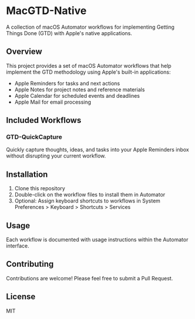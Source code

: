 # MacGTD-Native

A collection of macOS Automator workflows for implementing Getting Things Done (GTD) with Apple's native applications.

## Overview

This project provides a set of macOS Automator workflows that help implement the GTD methodology using Apple's built-in applications:

- Apple Reminders for tasks and next actions
- Apple Notes for project notes and reference materials
- Apple Calendar for scheduled events and deadlines
- Apple Mail for email processing

## Included Workflows

### GTD-QuickCapture

Quickly capture thoughts, ideas, and tasks into your Apple Reminders inbox without disrupting your current workflow.

## Installation

1. Clone this repository
2. Double-click on the workflow files to install them in Automator
3. Optional: Assign keyboard shortcuts to workflows in System Preferences > Keyboard > Shortcuts > Services

## Usage

Each workflow is documented with usage instructions within the Automator interface.

## Contributing

Contributions are welcome! Please feel free to submit a Pull Request.

## License

MIT